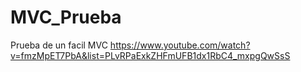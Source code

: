 # MVC_Prueba
Prueba de un facil MVC
https://www.youtube.com/watch?v=fmzMpET7PbA&list=PLvRPaExkZHFmUFB1dx1RbC4_mxpgQwSsS
